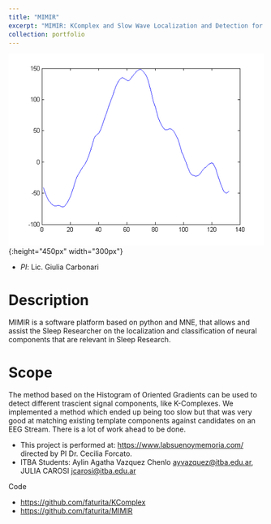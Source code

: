 ```yaml
---
title: "MIMIR"
excerpt: "MIMIR: KComplex and Slow Wave Localization and Detection for EEG Sleep Research"
collection: portfolio
---
```


![Descriptor](https://raw.githubusercontent.com/faturita/KComplex/master/images/kcomplex.png){:height="450px" width="300px"}

* *PI*: Lic. Giulia Carbonari

# Description

MIMIR is a software platform based on python and MNE, that allows and assist the Sleep Researcher on the localization and classification of neural components that are relevant in Sleep Research.

# Scope

The method based on the Histogram of Oriented Gradients can be used to detect different trascient signal components, like K-Complexes.  We implemented a method which ended up being too slow but that was very good at matching existing template components against candidates on an EEG Stream.  There is a lot of work ahead to be done.

* This project is performed at: https://www.labsuenoymemoria.com/ directed by PI Dr. Cecilia Forcato.
* ITBA Students: Aylin Agatha Vazquez Chenlo ayvazquez@itba.edu.ar, JULIA CAROSI jcarosi@itba.edu.ar

Code 
* <https://github.com/faturita/KComplex>
* <https://github.com/faturita/MIMIR>






